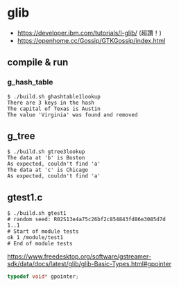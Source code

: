 # glib

* https://developer.ibm.com/tutorials/l-glib/ (超讚！)
* https://openhome.cc/Gossip/GTKGossip/index.html

## compile & run

### g_hash_table

```
$ ./build.sh ghashtable1lookup
There are 3 keys in the hash
The capital of Texas is Austin
The value 'Virginia' was found and removed

```

## g_tree

```
$ ./build.sh gtree3lookup
The data at 'b' is Boston
As expected, couldn't find 'a'
The data at 'c' is Chicago
As expected, couldn't find 'a'
```

## gtest1.c

```
$ ./build.sh gtest1
# random seed: R02S13e4a75c26bf2c854843fd86e3085d7d
1..1
# Start of module tests
ok 1 /module/test1
# End of module tests
```


https://www.freedesktop.org/software/gstreamer-sdk/data/docs/latest/glib/glib-Basic-Types.html#gpointer

```cpp
typedef void* gpointer;
```
